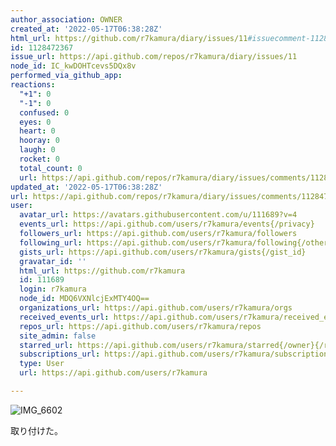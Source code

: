 ```yaml
---
author_association: OWNER
created_at: '2022-05-17T06:38:28Z'
html_url: https://github.com/r7kamura/diary/issues/11#issuecomment-1128472367
id: 1128472367
issue_url: https://api.github.com/repos/r7kamura/diary/issues/11
node_id: IC_kwDOHTcevs5DQx8v
performed_via_github_app: 
reactions:
  "+1": 0
  "-1": 0
  confused: 0
  eyes: 0
  heart: 0
  hooray: 0
  laugh: 0
  rocket: 0
  total_count: 0
  url: https://api.github.com/repos/r7kamura/diary/issues/comments/1128472367/reactions
updated_at: '2022-05-17T06:38:28Z'
url: https://api.github.com/repos/r7kamura/diary/issues/comments/1128472367
user:
  avatar_url: https://avatars.githubusercontent.com/u/111689?v=4
  events_url: https://api.github.com/users/r7kamura/events{/privacy}
  followers_url: https://api.github.com/users/r7kamura/followers
  following_url: https://api.github.com/users/r7kamura/following{/other_user}
  gists_url: https://api.github.com/users/r7kamura/gists{/gist_id}
  gravatar_id: ''
  html_url: https://github.com/r7kamura
  id: 111689
  login: r7kamura
  node_id: MDQ6VXNlcjExMTY4OQ==
  organizations_url: https://api.github.com/users/r7kamura/orgs
  received_events_url: https://api.github.com/users/r7kamura/received_events
  repos_url: https://api.github.com/users/r7kamura/repos
  site_admin: false
  starred_url: https://api.github.com/users/r7kamura/starred{/owner}{/repo}
  subscriptions_url: https://api.github.com/users/r7kamura/subscriptions
  type: User
  url: https://api.github.com/users/r7kamura

---
```

![IMG_6602](https://user-images.githubusercontent.com/111689/168745254-a08a562b-ead5-498a-919a-876cc20f99a6.JPG)

取り付けた。